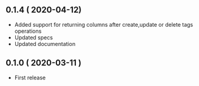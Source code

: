 ## 0.1.4 ( 2020-04-12)

* Added support for returning columns after create,update or delete tags operations
* Updated specs
* Updated documentation


## 0.1.0 ( 2020-03-11 ) ##

* First release

